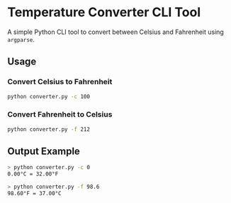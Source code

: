 # Temperature Converter CLI Tool

A simple Python CLI tool to convert between Celsius and Fahrenheit using `argparse`.

## Usage

### Convert Celsius to Fahrenheit
```bash
python converter.py -c 100
```

### Convert Fahrenheit to Celsius
```bash
python converter.py -f 212
```

## Output Example

```bash
> python converter.py -c 0
0.00°C = 32.00°F

> python converter.py -f 98.6
98.60°F = 37.00°C
```

